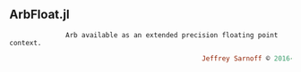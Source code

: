 ## ArbFloat.jl
```               Arb available as an extended precision floating point context.          ```
```ruby
                                                Jeffrey Sarnoff © 2016-Mar-26︗New_York
```
